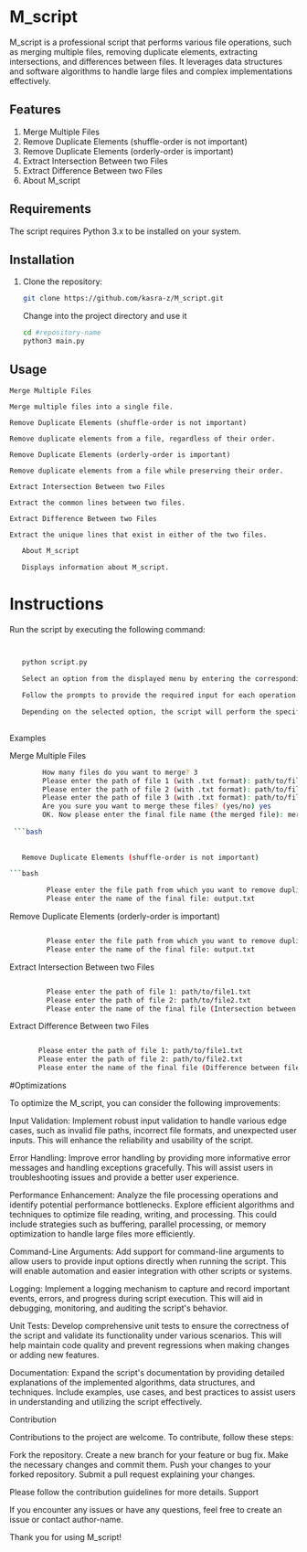 # M_script

M_script is a professional script that performs various file operations, such as merging multiple files, removing duplicate elements, extracting intersections, and differences between files. It leverages data structures and software algorithms to handle large files and complex implementations effectively.

## Features

1. Merge Multiple Files
2. Remove Duplicate Elements (shuffle-order is not important)
3. Remove Duplicate Elements (orderly-order is important)
4. Extract Intersection Between two Files
5. Extract Difference Between two Files
6. About M_script

## Requirements

The script requires Python 3.x to be installed on your system.

## Installation

1. Clone the repository:

   ```bash
   git clone https://github.com/kasra-z/M_script.git
   
   ```
   
   Change into the project directory and use it
   ```bash
   cd #repository-name
   python3 main.py
   
   ```


## Usage

    Merge Multiple Files
    
    Merge multiple files into a single file.
    
    Remove Duplicate Elements (shuffle-order is not important)
    
    Remove duplicate elements from a file, regardless of their order.
    
    Remove Duplicate Elements (orderly-order is important)
    
    Remove duplicate elements from a file while preserving their order.
    
    Extract Intersection Between two Files
    
    Extract the common lines between two files.
    
    Extract Difference Between two Files
    
    Extract the unique lines that exist in either of the two files.
    
```bash
   About M_script

   Displays information about M_script.
```
# Instructions

   Run the script by executing the following command:
 ```bash
    

    python script.py

    Select an option from the displayed menu by entering the corresponding number (0-6).

    Follow the prompts to provide the required input for each operation.

    Depending on the selected option, the script will perform the specified file operation and provide the results.
    
```
Examples

   Merge Multiple Files

```bash  
        How many files do you want to merge? 3
        Please enter the path of file 1 (with .txt format): path/to/file1.txt
        Please enter the path of file 2 (with .txt format): path/to/file2.txt
        Please enter the path of file 3 (with .txt format): path/to/file3.txt
        Are you sure you want to merge these files? (yes/no) yes
        OK. Now please enter the final file name (the merged file): merged_files.txt
        
 ```bash
 
 
   Remove Duplicate Elements (shuffle-order is not important)

```bash

         Please enter the file path from which you want to remove duplicates: path/to/input.txt
         Please enter the name of the final file: output.txt
```
Remove Duplicate Elements (orderly-order is important)

```bash

         Please enter the file path from which you want to remove duplicates: path/to/input.txt
         Please enter the name of the final file: output.txt
```
Extract Intersection Between two Files

```bash

         Please enter the path of file 1: path/to/file1.txt
         Please enter the path of file 2: path/to/file2.txt
         Please enter the name of the final file (Intersection between file 1 and file 2): intersection.txt
```
Extract Difference Between two Files

```bash

       Please enter the path of file 1: path/to/file1.txt
       Please enter the path of file 2: path/to/file2.txt
       Please enter the name of the final file (Difference between file 1 and file 2): difference.txt
```
#Optimizations

To optimize the M_script, you can consider the following improvements:

   Input Validation: Implement robust input validation to handle various edge cases, such as invalid file paths, incorrect file formats, and unexpected user inputs. This will enhance the reliability and usability of the script.

   Error Handling: Improve error handling by providing more informative error messages and handling exceptions gracefully. This will assist users in troubleshooting issues and provide a better user experience.

   Performance Enhancement: Analyze the file processing operations and identify potential performance bottlenecks. Explore efficient algorithms and techniques to optimize file reading, writing, and processing. This could include strategies such as buffering, parallel processing, or memory optimization to handle large files more efficiently.

   Command-Line Arguments: Add support for command-line arguments to allow users to provide input options directly when running the script. This will enable automation and easier integration with other scripts or systems.

   Logging: Implement a logging mechanism to capture and record important events, errors, and progress during script execution. This will aid in debugging, monitoring, and auditing the script's behavior.

   Unit Tests: Develop comprehensive unit tests to ensure the correctness of the script and validate its functionality under various scenarios. This will help maintain code quality and prevent regressions when making changes or adding new features.

   Documentation: Expand the script's documentation by providing detailed explanations of the implemented algorithms, data structures, and techniques. Include examples, use cases, and best practices to assist users in understanding and utilizing the script effectively.

Contribution

Contributions to the project are welcome. To contribute, follow these steps:

   Fork the repository.
    Create a new branch for your feature or bug fix.
    Make the necessary changes and commit them.
    Push your changes to your forked repository.
    Submit a pull request explaining your changes.

Please follow the contribution guidelines for more details.
Support

If you encounter any issues or have any questions, feel free to create an issue or contact author-name.

Thank you for using M_script!
